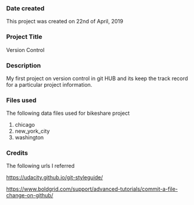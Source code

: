 ### Date created
This project was created on 22nd of April, 2019

### Project Title
Version Control

### Description
My first project on version control in git HUB and its keep the track record for a particular project information. 

### Files used
The following data files used for bikeshare project
1. chicago
2. new_york_city
3. washington 

### Credits
The following urls I referred 

https://udacity.github.io/git-styleguide/

https://www.boldgrid.com/support/advanced-tutorials/commit-a-file-change-on-github/

